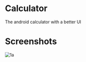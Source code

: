 # Calculator
The android calculator with a better UI
# Screenshots

![1a](https://user-images.githubusercontent.com/24194649/32244143-a52ddda0-be9d-11e7-91ef-32b60d30ca95.jpeg)
